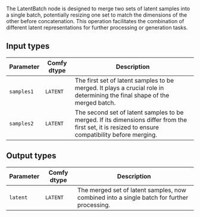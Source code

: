 
The LatentBatch node is designed to merge two sets of latent samples into a single batch, potentially resizing one set to match the dimensions of the other before concatenation. This operation facilitates the combination of different latent representations for further processing or generation tasks.
## Input types

| Parameter    | Comfy dtype | Description |
|--------------|-------------|-------------|
| `samples1`   | `LATENT`    | The first set of latent samples to be merged. It plays a crucial role in determining the final shape of the merged batch. |
| `samples2`   | `LATENT`    | The second set of latent samples to be merged. If its dimensions differ from the first set, it is resized to ensure compatibility before merging. |

## Output types

| Parameter | Comfy dtype | Description |
|-----------|-------------|-------------|
| `latent`  | `LATENT`    | The merged set of latent samples, now combined into a single batch for further processing. |